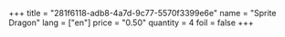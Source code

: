 +++
title = "281f6118-adb8-4a7d-9c77-5570f3399e6e"
name = "Sprite Dragon"
lang = ["en"]
price = "0.50"
quantity = 4
foil = false
+++
